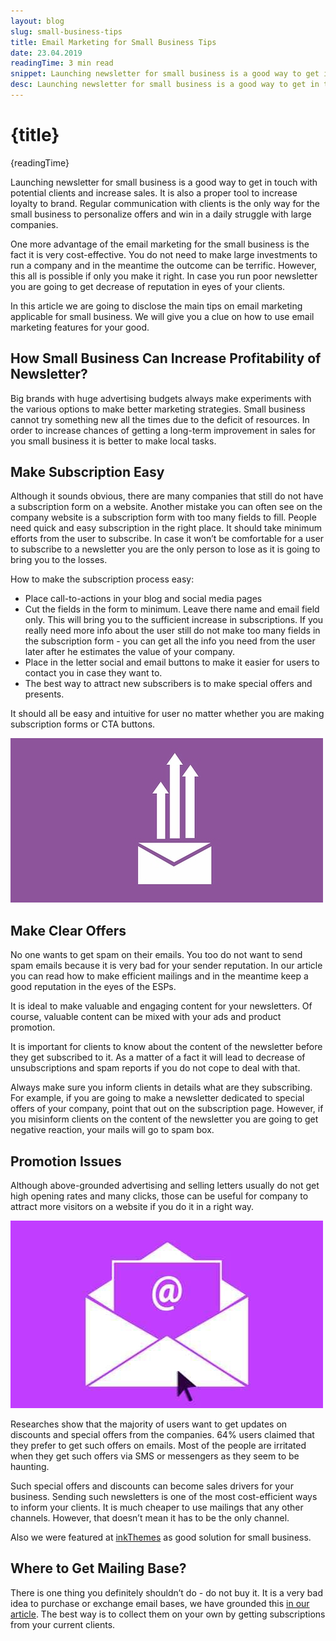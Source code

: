 ```yaml
---
layout: blog
slug: small-business-tips
title: Email Marketing for Small Business Tips
date: 23.04.2019
readingTime: 3 min read
snippet: Launching newsletter for small business is a good way to get in touch with potential clients and increase sales. It is also a proper tool to increase loyalty to brand. Regular communication with clients is the only way for the small business to personalize offers and win in a daily struggle with large companies.
desc: Launching newsletter for small business is a good way to get in touch with potential clients and increase sales. It is also a proper tool to increase loyalty to brand. Regular communication with clients is the only way for the small business to personalize offers and win in a daily struggle with large companies.
---
```


# {title}

{readingTime}

Launching newsletter for small business is a good way to get in touch with potential clients and increase sales. It is also a proper tool to increase loyalty to brand. Regular communication with clients is the only way for the small business to personalize offers and win in a daily struggle with large companies.

One more advantage of the email marketing for the small business is the fact it is very cost-effective. You do not need to make large investments to run a company and in the meantime the outcome can be terrific. However, this all is possible if only you make it right. In case you run poor newsletter you are going to get decrease of reputation in eyes of your clients.

In this article we are going to disclose the main tips on email marketing applicable for small business. We will give you a clue on how to use email marketing features for your good.

## How Small Business Can Increase Profitability of Newsletter?

Big brands with huge advertising budgets always make experiments with the various options to make better marketing strategies. Small business cannot try something new all the times due to the deficit of resources. In order to increase chances of getting a long-term improvement in sales for you small business it is better to make local tasks.

## Make Subscription Easy

Although it sounds obvious, there are many companies that still do not have a subscription form on a website. Another mistake you can often see on the company website is a subscription form with too many fields to fill. People need quick and easy subscription in the right place. It should take minimum efforts from the user to subscribe. In case it won’t be comfortable for a user to subscribe to a newsletter you are the only person to lose as it is going to bring you to the losses.

How to make the subscription process easy:

- Place call-to-actions in your blog and social media pages
- Cut the fields in the form to minimum. Leave there name and email field only. This will bring you to the sufficient increase in subscriptions. If you really need more info about the user still do not make too many fields in the subscription form - you can get all the info you need from the user later after he estimates the value of your company.
- Place in the letter social and email buttons to make it easier for users to contact you in case they want to.
- The best way to attract new subscribers is to make special offers and presents.

It should all be easy and intuitive for user no matter whether you are making subscription forms or CTA buttons.

![Email Marketing for Small Business Tips](/src/routes/blog/small-business-tips/email-marketing-for-small-business-tips-img1.jpg)

## Make Clear Offers

No one wants to get spam on their emails. You too do not want to send spam emails because it is very bad for your sender reputation. In our article you can read how to make efficient mailings and in the meantime keep a good reputation in the eyes of the ESPs.

It is ideal to make valuable and engaging content for your newsletters. Of course, valuable content can be mixed with your ads and product promotion.

It is important for clients to know about the content of the newsletter before they get subscribed to it. As a matter of a fact it will lead to decrease of unsubscriptions and spam reports if you do not cope to deal with that.

Always make sure you inform clients in details what are they subscribing. For example, if you are going to make a newsletter dedicated to special offers of your company, point that out on the subscription page. However, if you misinform clients on the content of the newsletter you are going to get negative reaction, your mails will go to spam box.

## Promotion Issues

Although above-grounded advertising and selling letters usually do not get high opening rates and many clicks, those can be useful for company to attract more visitors on a website if you do it in a right way.

![Email Marketing for Small Business Tips](/src/routes/blog/small-business-tips/email-marketing-for-small-business-tips-img2.jpg)

Researches show that the majority of users want to get updates on discounts and special offers from the companies. 64% users claimed that they prefer to get such offers on emails. Most of the people are irritated when they get such offers via SMS or messengers as they seem to be haunting.

Such special offers and discounts can become sales drivers for your business. Sending such newsletters is one of the most cost-efficient ways to inform your clients. It is much cheaper to use mailings that any other channels. However, that doesn’t mean it has to be the only channel.

Also we were featured at [inkThemes](//inkthemes.com/email-verification-services/) as good solution for small business.

## Where to Get Mailing Base?

There is one thing you definitely shouldn’t do - do not buy it. It is a very bad idea to purchase or exchange email bases, we have grounded this [in our article](/blog/x-ways-increase-emails-deliverability). The best way is to collect them on your own by getting subscriptions from your current clients.
